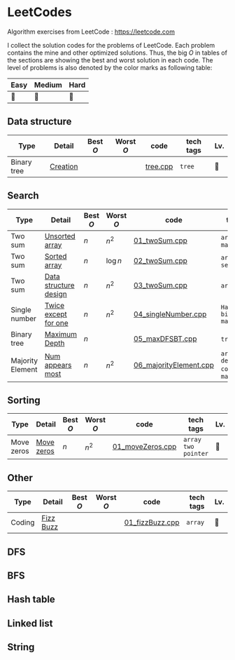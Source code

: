 # LeetCodes
Algorithm exercises from LeetCode  : https://leetcode.com

I collect the solution codes for the problems of LeetCode. Each problem contains the mine and other optimized solutions. Thus, the big $O$ in tables of the sections are showing the best and worst solution in each code. The level of problems is also denoted by the color marks as following table: 

| Easy | Medium | Hard |
| --- | --- | --- |
| :large_blue_circle: | :large_orange_diamond: | :red_circle: | 

## Data structure
| Type | Detail | Best $O$ | Worst $O$ | code | tech tags | Lv. |
| --- | --- | --- | --- | --- | --- | --- |
| Binary tree | [Creation](https://www.geeksforgeeks.org/construct-complete-binary-tree-given-array/) | | | [tree.cpp](dataStructure/tree.cpp) | `tree` | :large_blue_circle: | 

## Search

| Type | Detail | Best $O$ | Worst $O$ | code | tech tags | Lv. |
| --- | --- | --- | --- | --- | --- | --- |
| Two sum | [Unsorted array](https://leetcode.com/articles/two-sum/)  | $n$ | $n^2$  | [01_twoSum.cpp](search/01_twoSum.cpp) | `array` `Hash map`| :large_blue_circle: |
| Two sum | [Sorted array](https://leetcode.com/problems/two-sum-ii-input-array-is-sorted/description/)  | $n$ | $\log n$  | [02_twoSum.cpp](search/02_twoSum.cpp) | `array` `binary search`| :large_blue_circle: | 
| Two sum | [Data structure design](http://www.cnblogs.com/grandyang/p/5184143.html)  | $n$ | $n^2$  | [03_twoSum.cpp](search/03_twoSum.cpp) | `array` `class`| :large_blue_circle: | 
| Single number | [Twice except for one](https://leetcode.com/articles/single-number/)  | $n$ | $n^2$  | [04_singleNumber.cpp](search/04_singleNumber.cpp) | `Hash table` `bit manipulation`| :large_blue_circle: | 
| Binary tree | [Maximum Depth](https://leetcode.com/articles/single-number/)  | $n$ |  | [05_maxDFSBT.cpp](search/05_maxDFSBT.cpp) | `tree` `BFS` `DFS`| :large_blue_circle: |
| Majority Element | [Num appears most](https://leetcode.com/articles/majority-element/) | $n$ | $n^2$ | [06_majorityElement.cpp](search/06_majorityElement.cpp) | `array` `devide-and-counter` `bit manipulation` | :large_blue_circle: |

## Sorting
| Type | Detail | Best $O$ | Worst $O$ | code | tech tags | Lv. |
| --- | --- | --- | --- | --- | --- | --- |
| Move zeros | [Move zeros](https://leetcode.com/articles/move-zeroes/)  | $n$ | $n^2$  | [01_moveZeros.cpp](sorting/01_moveZeros.cpp) | `array` `two pointer`| :large_blue_circle: |

## Other
| Type | Detail | Best $O$ | Worst $O$ | code | tech tags | Lv. |
| --- | --- | --- | --- | --- | --- | --- |
| Coding | [Fizz Buzz](https://leetcode.com/problems/fizz-buzz/description/) | | | [01_fizzBuzz.cpp](other/01_fizzBuzz.cpp) | `array` | :large_blue_circle: |

## DFS
## BFS
## Hash table

## Linked list
## String


